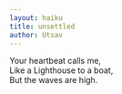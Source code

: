 ```yaml
---
layout: haiku
title: unsettled
author: Utsav
---
```


Your heartbeat calls me, <br>
Like a Lighthouse to a boat, <br>
But the waves are high.
